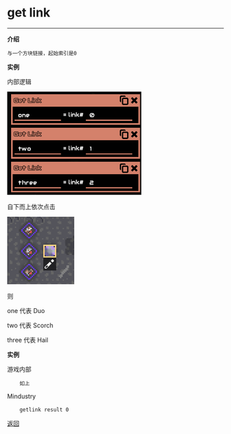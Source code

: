 # get link

---

**介绍**

    与一个方块链接，起始索引是0

**实例**

内部逻辑

![内部逻辑](/Guide/example/getLink.png)

自下而上依次点击

![连接](/Guide/img/getLink.png)

则

one 代表 Duo

two 代表 Scorch

three 代表 Hail

**实例**

游戏内部
```
    如上
```
Mindustry
```
    getlink result 0
```

[返回](https://lanluz.github.io/)